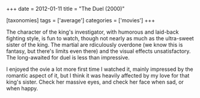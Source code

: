 +++
date = 2012-01-11
title = "The Duel (2000)"

[taxonomies]
tags = ['average']
categories = ['movies']
+++

The character of the king's investigator, with humorous and laid-back
fighting style, is fun to watch, though not nearly as much as the
ultra-sweet sister of the king. The martial are rdiculously overdone (we
know this is fantasy, but there's limits even there) and the visual
effects unsatisfactory. The long-awaited for duel is less than
impressive.

I enjoyed the ovie a lot more first time I watched it, mainly impressed
by the romantic aspect of it, but I think it was heavily affected by my
love for that king's sister. Check her massive eyes, and check her face
when sad, or when happy.
